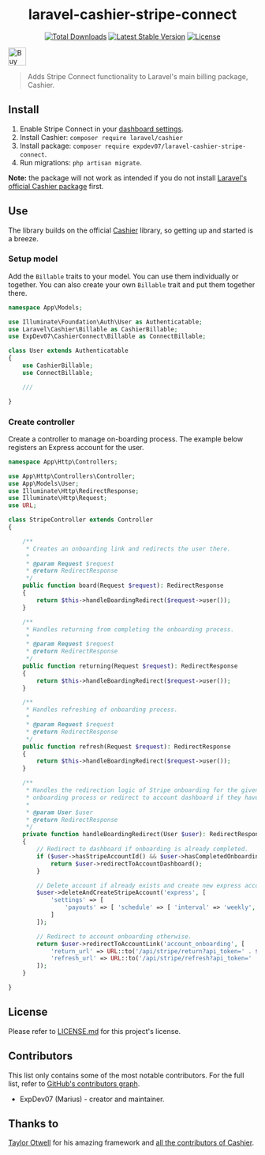 <h1 align=center>
	laravel-cashier-stripe-connect
</h1>
 
<p align="center">
	<a href="https://packagist.org/packages/expdev07/laravel-cashier-stripe-connect"><img src="https://img.shields.io/packagist/dt/expdev07/laravel-cashier-stripe-connect" alt="Total Downloads"></a>
	<a href="https://packagist.org/packages/expdev07/laravel-cashier-stripe-connect"><img src="https://img.shields.io/packagist/v/expdev07/laravel-cashier-stripe-connect" alt="Latest Stable Version"></a>
	<a href="https://packagist.org/packages/expdev07/laravel-cashier-stripe-connect"><img src="https://img.shields.io/packagist/l/expdev07/laravel-cashier-stripe-connect" alt="License"></a>
</p>

<p>
    <a href='https://ko-fi.com/C1C510DUQ' target='_blank'>
	<img height='36' style='border:0px;height:36px;' src='https://az743702.vo.msecnd.net/cdn/kofi3.png?v=2' border='0' alt='Buy Me a Coffee at ko-fi.com' />
    </a>
</p>

> Adds Stripe Connect functionality to Laravel's main billing package, Cashier.

## Install

1. Enable Stripe Connect in your [dashboard settings](https://dashboard.stripe.com/settings).
2. Install Cashier: ``composer require laravel/cashier``
3. Install package: ``composer require expdev07/laravel-cashier-stripe-connect``.
4. Run migrations: ``php artisan migrate``.

**Note:** the package will not work as intended if you do not install [Laravel's official Cashier package](https://laravel.com/docs/8.x/billing) first.

## Use

The library builds on the official [Cashier](https://laravel.com/docs/8.x/billing) library, so getting up and started is a breeze.

### Setup model

Add the ``Billable`` traits to your model. You can use them individually or together. You can also create your own ``Billable`` trait and put them together there.

```php
namespace App\Models;

use Illuminate\Foundation\Auth\User as Authenticatable;
use Laravel\Cashier\Billable as CashierBillable;
use ExpDev07\CashierConnect\Billable as ConnectBillable;

class User extends Authenticatable
{
    use CashierBillable;
    use ConnectBillable;

    ///

}
```

### Create controller

Create a controller to manage on-boarding process. The example below registers an Express account for the user.

```php
namespace App\Http\Controllers;

use App\Http\Controllers\Controller;
use App\Models\User;
use Illuminate\Http\RedirectResponse;
use Illuminate\Http\Request;
use URL;

class StripeController extends Controller
{

    /**
     * Creates an onboarding link and redirects the user there.
     *
     * @param Request $request
     * @return RedirectResponse
     */
    public function board(Request $request): RedirectResponse
    {
        return $this->handleBoardingRedirect($request->user());
    }

    /**
     * Handles returning from completing the onboarding process.
     *
     * @param Request $request
     * @return RedirectResponse
     */
    public function returning(Request $request): RedirectResponse
    {
        return $this->handleBoardingRedirect($request->user());
    }

    /**
     * Handles refreshing of onboarding process.
     *
     * @param Request $request
     * @return RedirectResponse
     */
    public function refresh(Request $request): RedirectResponse
    {
        return $this->handleBoardingRedirect($request->user());
    }

    /**
     * Handles the redirection logic of Stripe onboarding for the given user. Will create account and redirect user to
     * onboarding process or redirect to account dashboard if they have already completed the process.
     *
     * @param User $user
     * @return RedirectResponse
     */
    private function handleBoardingRedirect(User $user): RedirectResponse
    {
        // Redirect to dashboard if onboarding is already completed.
        if ($user->hasStripeAccountId() && $user->hasCompletedOnboarding()) {
            return $user->redirectToAccountDashboard();
        }

        // Delete account if already exists and create new express account with weekly payouts.
        $user->deleteAndCreateStripeAccount('express', [
            'settings' => [
                'payouts' => [ 'schedule' => [ 'interval' => 'weekly', 'weekly_anchor' => 'friday' ] ]
            ]
        ]);

        // Redirect to account onboarding otherwise.
        return $user->redirectToAccountLink('account_onboarding', [
            'return_url' => URL::to('/api/stripe/return?api_token=' . $user->api_token),
            'refresh_url' => URL::to('/api/stripe/refresh?api_token=' . $user->api_token),
        ]);
    }

}
```



## License

Please refer to [LICENSE.md](https://github.com/ExpDev07/laravel-cashier-stripe-connect/blob/main/LICENSE) for this project's license.

## Contributors

This list only contains some of the most notable contributors. For the full list, refer to [GitHub's contributors graph](https://github.com/ExpDev07/legacy-rp-admin-v3/graphs/contributors).
* ExpDev07 (Marius) - creator and maintainer.

## Thanks to

[Taylor Otwell](https://twitter.com/taylorotwell) for his amazing framework and [all the contributors of Cashier](https://github.com/laravel/cashier-stripe/graphs/contributors).
